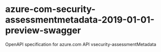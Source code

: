 # azure-com-security-assessmentmetadata-2019-01-01-preview-swagger
OpenAPI specification for azure.com API vsecurity-assessmentMetadata
